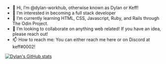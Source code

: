 - 👋 Hi, I’m @dylan-workhub, otherwise known as Dylan or Keff!
- 👀 I’m interested in becoming a full stack developer
- 🌱 I’m currently learning HTML, CSS, Javascript, Ruby, and Rails through The Odin Project.
- 💞️ I’m looking to collaborate on anything web related! If you have an idea, please reach out!
- 📫 How to reach me: You can either reach me here or on Discord at keff#0002!


[![Dylan's GitHub stats](https://github-readme-stats.vercel.app/api?username=dylan-workhub&theme=dracula&show_icons=true)](https://github.com/anuraghazra/github-readme-stats)
<!---
dylan-workhub/dylan-workhub is a ✨ special ✨ repository because its `README.md` (this file) appears on your GitHub profile.
You can click the Preview link to take a look at your changes.
--->
